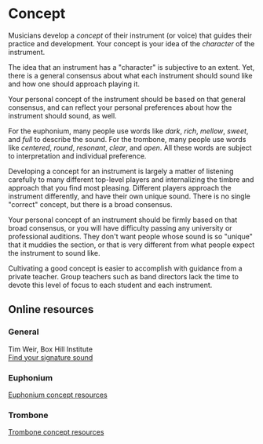 # Concept

Musicians develop a _concept_ of their instrument (or voice) that guides their practice and development. Your concept is your idea of the _character_ of the instrument. 

The idea that an instrument has a "character" is subjective to an extent. Yet, there is a general consensus about what each instrument should sound like and how one should approach playing it. 

Your personal concept of the instrument should be based on that general consensus, and can reflect your personal preferences about how the instrument should sound, as well. 

For the euphonium, many people use words like _dark_, _rich_, _mellow_, _sweet_, and _full_ to describe the sound. For the trombone, many people use words like _centered_, _round_, _resonant_, _clear_, and _open_. All these words are subject to interpretation and individual preference.

Developing a concept for an instrument is largely a matter of listening carefully to many different top-level players and internalizing the timbre and approach that you find most pleasing. Different players approach the instrument differently, and have their own unique sound. There is no single "correct" concept, but there is a broad consensus. 

Your personal concept of an instrument should be firmly based on that broad consensus, or you will have difficulty passing any university or professional auditions. They don't want people whose sound is so "unique" that it muddies the section, or that is very different from what people expect the instrument to sound like.

Cultivating a good concept is easier to accomplish with guidance from a private teacher. Group teachers such as band directors lack the time to devote this level of focus to each student and each instrument. 

## Online resources 

### General

Tim Weir, Box Hill Institute  
[Find your signature sound](https://www.youtube.com/watch?v=XG5zLdfP_cs) 

### Euphonium 

[Euphonium concept resources](concept-euphonium.md)


### Trombone 

[Trombone concept resources](concept-trombone.md)
